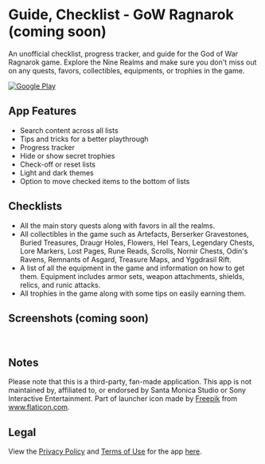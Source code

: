 # Guide, Checklist - GoW Ragnarok (coming soon)

An unofficial checklist, progress tracker, and guide for the God of War Ragnarok game. Explore the Nine Realms and make sure you don't miss out on any quests, favors, collectibles, equipments, or trophies in the game.

[![Google Play](https://play.google.com/intl/en_us/badges/images/badge_new.png)]()


## App Features
* Search content across all lists
* Tips and tricks for a better playthrough
* Progress tracker
* Hide or show secret trophies
* Check-off or reset lists
* Light and dark themes
* Option to move checked items to the bottom of lists


## Checklists
* All the main story quests along with favors in all the realms.
* All collectibles in the game such as Artefacts, Berserker Gravestones, Buried Treasures, Draugr Holes, Flowers, Hel Tears, Legendary Chests, Lore Markers, Lost Pages, Rune Reads, Scrolls, Nornir Chests, Odin's Ravens, Remnants of Asgard, Treasure Maps, and Yggdrasil Rift.
* A list of all the equipment in the game and information on how to get them. Equipment includes armor sets, weapon attachments, shields, relics, and runic attacks.
* All trophies in the game along with some tips on easily earning them.



## Screenshots (coming soon)
![]()&nbsp;&nbsp;&nbsp;&nbsp;&nbsp;&nbsp;&nbsp;&nbsp;![]()&nbsp;&nbsp;&nbsp;&nbsp;&nbsp;&nbsp;&nbsp;&nbsp;![]()&nbsp;&nbsp;&nbsp;&nbsp;&nbsp;&nbsp;&nbsp;&nbsp;![]()&nbsp;&nbsp;&nbsp;&nbsp;&nbsp;&nbsp;&nbsp;&nbsp;![]()&nbsp;&nbsp;&nbsp;&nbsp;&nbsp;&nbsp;&nbsp;&nbsp;![]()&nbsp;&nbsp;&nbsp;&nbsp;&nbsp;&nbsp;&nbsp;&nbsp;![]()&nbsp;&nbsp;&nbsp;&nbsp;&nbsp;&nbsp;&nbsp;&nbsp;![]()


## Notes
Please note that this is a third-party, fan-made application. This app is not maintained by, affiliated to, or endorsed by Santa Monica Studio or Sony Interactive Entertainment. Part of launcher icon made by <a href="https://www.flaticon.com/authors/freepik" title="Freepik">Freepik</a> from <a href="https://www.flaticon.com/" title="Flaticon">www.flaticon.com</a>.



## Legal
View the [Privacy Policy]() and [Terms of Use]() for the app [here]().
